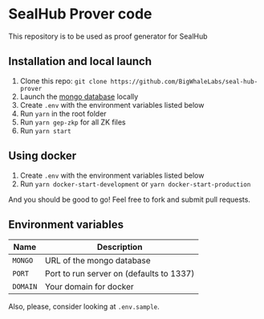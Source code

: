 # SealHub Prover code

This repository is to be used as proof generator for SealHub

## Installation and local launch

1. Clone this repo: `git clone https://github.com/BigWhaleLabs/seal-hub-prover`
2. Launch the [mongo database](https://www.mongodb.com/) locally
3. Create `.env` with the environment variables listed below
4. Run `yarn` in the root folder
5. Run `yarn gep-zkp` for all ZK files
6. Run `yarn start`

## Using docker

1. Create `.env` with the environment variables listed below
2. Run `yarn docker-start-development` or `yarn docker-start-production`

And you should be good to go! Feel free to fork and submit pull requests.

## Environment variables

| Name     | Description                              |
| -------- | ---------------------------------------- |
| `MONGO`  | URL of the mongo database                |
| `PORT`   | Port to run server on (defaults to 1337) |
| `DOMAIN` | Your domain for docker                   |

Also, please, consider looking at `.env.sample`.
